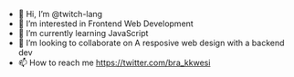 - 👋 Hi, I’m @twitch-lang
- 👀 I’m interested in Frontend Web Development
- 🌱 I’m currently learning JavaScript
- 💞️ I’m looking to collaborate on A resposive web design with a backend dev
- 📫 How to reach me https://twitter.com/bra_kkwesi

<!---
twitch-lang/twitch-lang is a ✨ special ✨ repository because its `README.md` (this file) appears on your GitHub profile.
You can click the Preview link to take a look at your changes.
--->
